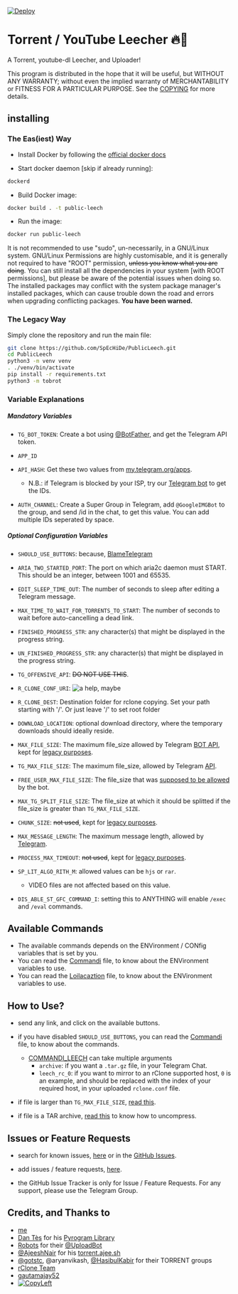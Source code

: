 [![Deploy](https://www.herokucdn.com/deploy/button.svg)](https://heroku.com/deploy)


# Torrent / YouTube Leecher 🔥🤖

A Torrent, youtube-dl Leecher, and Uploader!

This program is distributed in the hope that it will be useful, but WITHOUT ANY WARRANTY; without even the implied warranty of MERCHANTABILITY or FITNESS FOR A PARTICULAR PURPOSE. See the [COPYING](./COPYING) for more details.

## installing

### The Eas(iest) Way

- Install Docker by following the [official docker docs](https://docs.docker.com/engine/install/debian/)

- Start docker daemon [skip if already running]:
```sh
dockerd
```
- Build Docker image:
```sh
docker build . -t public-leech
```
- Run the image:
```sh
docker run public-leech
```

It is not recommended to use "sudo", un-necessarily, in a GNU/Linux system.
GNU/Linux Permissions are highly customisable, and it is generally not required to have "ROOT" permission, ~~unless you know what you are doing~~.
You can still install all the dependencies in your system [with ROOT permissions], but please be aware of the potential issues when doing so. The installed packages may conflict with the system package manager's installed packages, which can cause trouble down the road and errors when upgrading conflicting packages.
**You have been warned.**


### The Legacy Way
Simply clone the repository and run the main file:

```sh
git clone https://github.com/SpEcHiDe/PublicLeech.git
cd PublicLeech
python3 -m venv venv
. ./venv/bin/activate
pip install -r requirements.txt
python3 -m tobrot
```

### Variable Explanations

##### Mandatory Variables

* `TG_BOT_TOKEN`: Create a bot using [@BotFather](https://telegram.dog/BotFather), and get the Telegram API token.

* `APP_ID`
* `API_HASH`: Get these two values from [my.telegram.org/apps](https://my.telegram.org/apps).
  * N.B.: if Telegram is blocked by your ISP, try our [Telegram bot](https://telegram.dog/UseTGXBot) to get the IDs.

* `AUTH_CHANNEL`:
Create a Super Group in Telegram, add `@GoogleIMGBot` to the group, and send /id in the chat, to get this value.
You can add multiple IDs seperated by space.

##### Optional Configuration Variables

* `SHOULD_USE_BUTTONS`: because, [BlameTelegram](https://t.me/c/1494623325/5603)

* `ARIA_TWO_STARTED_PORT`: The port on which aria2c daemon must START. This should be an integer, between 1001 and 65535.

* `EDIT_SLEEP_TIME_OUT`: The number of seconds to sleep after editing a Telegram message.

* `MAX_TIME_TO_WAIT_FOR_TORRENTS_TO_START`: The number of seconds to wait before auto-cancelling a dead link.

* `FINISHED_PROGRESS_STR`: any character(s) that might be displayed in the progress string.

* `UN_FINISHED_PROGRESS_STR`: any character(s) that might be displayed in the progress string.

* `TG_OFFENSIVE_API`: ~~DO NOT USE THIS~~.

* `R_CLONE_CONF_URI`:
![a help, maybe](https://telegra.ph/file/073bcbc0b69b03d75ea04.jpg)

* `R_CLONE_DEST`: Destination folder for rclone copying. Set your path starting with '/'. Or just leave '/' to set root folder

* `DOWNLOAD_LOCATION`: optional download directory, where the temporary downloads should ideally reside.

* `MAX_FILE_SIZE`: The maximum file_size allowed by Telegram [BOT API](https://core.telegram.org/bots/api), kept for [legacy purposes](https://t.me/c/1235155926/33801).

* `TG_MAX_FILE_SIZE`: The maximum file_size, allowed by Telegram [API](https://core.telegram.org/api).

* `FREE_USER_MAX_FILE_SIZE`: The file_size that was [supposed to be allowed](https://t.me/c/1331081386/147445) by the bot.

* `MAX_TG_SPLIT_FILE_SIZE`: The file_size at which it should be splitted if the file_size is greater than  `TG_MAX_FILE_SIZE`.

* `CHUNK_SIZE`: ~~not used~~, kept for [legacy purposes](https://t.me/c/1235155926/33801).

* `MAX_MESSAGE_LENGTH`: The maximum message length, allowed by [Telegram](https://t.me/c/1097142020/1224).

* `PROCESS_MAX_TIMEOUT`: ~~not used~~, kept for [legacy purposes](https://t.me/c/1235155926/33801).

* `SP_LIT_ALGO_RITH_M`: allowed values can be `hjs` or `rar`.
  - VIDEO files are not affected based on this value.

* `DIS_ABLE_ST_GFC_COMMAND_I`: setting this to ANYTHING will enable `/exec` and `/eval` commands.


## Available Commands

* The available commands depends on the ENVironment / CONfig variables that is set by you.
* You can read the [Commandi](./tobrot/dinmamoc.py) file, to know about the ENVironment variables to use.
* You can read the [Loilacaztion](./tobrot/amocmadin.py) file, to know about the ENVironment variables to use.


## How to Use?

* send any link, and click on the available buttons.

* if you have disabled `SHOULD_USE_BUTTONS`, you can read the [Commandi](./tobrot/dinmamoc.py) file, to know about the commands.
  - [COMMANDI_LEECH](./tobrot/dinmamoc.py#L23) can take multiple arguments
    * `archive`: if you want a `.tar.gz` file, in your Telegram Chat.
    * `leech_rc_0`: if you want to mirror to an rClone supported host, `0` is an example, and should be replaced with the index of your required host, in your uploaded `rclone.conf` file.

* if file is larger than `TG_MAX_FILE_SIZE`, [read this](https://t.me/c/1434259219/113).

* if file is a TAR archive, [read this](https://t.me/c/1434259219/104) to know how to uncompress.


## Issues or Feature Requests

* search for known issues, [here](https://t.me/c/1434259219/118) or in the [GitHub Issues](https://github.com/SpEcHiDe/PublicLeech/issues).

* add issues / feature requests, [here](https://github.com/SpEcHiDe/PublicLeech/issues/new).

* the GitHub Issue Tracker is only for Issue / Feature Requests. For any support, please use the Telegram Group.

## Credits, and Thanks to

* [me](https://GitHub.com/SpEcHIDe/PublicLeech)
* [Dan Tès](https://telegram.dog/haskell) for his [Pyrogram Library](https://github.com/pyrogram/pyrogram)
* [Robots](https://telegram.dog/Robots) for their [@UploadBot](https://telegram.dog/UploadBot)
* [@AjeeshNair](https://telegram.dog/AjeeshNait) for his [torrent.ajee.sh](https://torrent.ajee.sh)
* [@gotstc](https://telegram.dog/gotstc), @aryanvikash, [@HasibulKabir](https://telegram.dog/HasibulKabir) for their TORRENT groups
* [rClone Team](https://github.com/rclone/rclone)
* [gautamajay52](https://github.com/gautamajay52/TorrentLeech-Gdrive)
* [![CopyLeft](https://telegra.ph/file/b514ed14d994557a724cb.jpg)](https://telegra.ph/file/fab1017e21c42a5c1e613.mp4 "CopyLeft Credit Video")
